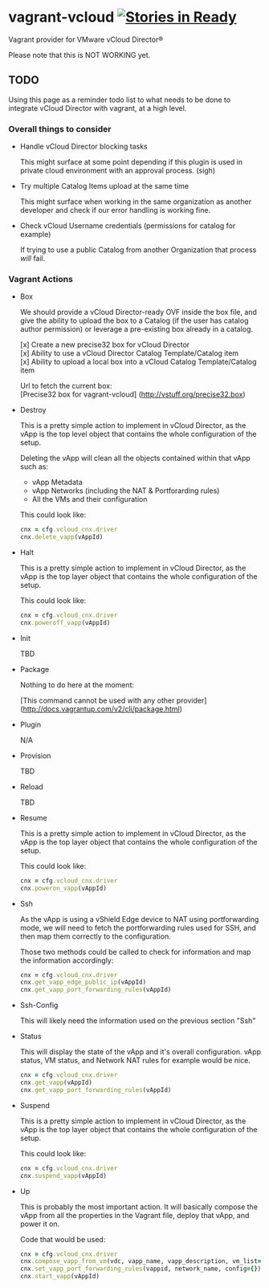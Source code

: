 # vagrant-vcloud [![Stories in Ready](http://badge.waffle.io/frapposelli/vagrant-vcloud.png)](http://waffle.io/frapposelli/vagrant-vcloud)  

Vagrant provider for VMware vCloud Director®

Please note that this is NOT WORKING yet.

## TODO ##

Using this page as a reminder todo list to what needs to be done to integrate
vCloud Director with vagrant, at a high level.

### Overall things to consider ###

*   Handle vCloud Director blocking tasks

    This might surface at some point depending if this plugin is used in private 
    cloud environment with an approval process. (sigh)

*   Try multiple Catalog Items upload at the same time

    This might surface when working in the same organization as another developer
    and check if our error handling is working fine.

*   Check vCloud Username credentials (permissions for catalog for example)
    
    If trying to use a public Catalog from another Organization that process
    *will* fail.

### Vagrant Actions ###

*   Box

    We should provide a vCloud Director-ready OVF inside the box file, 
    and give the ability to upload the box to a Catalog 
    (if the user has catalog author permission) or leverage a pre-existing box 
    already in a catalog.

    [x] Create a new precise32 box for vCloud Director   
    [x] Ability to use a vCloud Director Catalog Template/Catalog item  
    [x] Ability to upload a local box into a vCloud Catalog Template/Catalog item  

    Url to fetch the current box:  
    [Precise32 box for vagrant-vcloud] (http://vstuff.org/precise32.box)

*   Destroy
    
    This is a pretty simple action to implement in vCloud Director, as the vApp 
    is the top level object that contains the whole configuration of the setup.

    Deleting the vApp will clean all the objects contained within that vApp
    such as:
    *   vApp Metadata
    *   vApp Networks (including the NAT & Portforarding rules)
    *   All the VMs and their configuration

    This could look like:

    ```ruby
    cnx = cfg.vcloud_cnx.driver  
    cnx.delete_vapp(vAppId)  
    ```

*   Halt

    This is a pretty simple action to implement in vCloud Director, as the vApp
    is the top layer object that contains the whole configuration of the setup.

    This could look like:
    
    ```ruby
    cnx = cfg.vcloud_cnx.driver  
    cnx.poweroff_vapp(vAppId)    
     ```

*   Init
    
    TBD

*   Package

    Nothing to do here at the moment:

    [This command cannot be used with any other provider] (http://docs.vagrantup.com/v2/cli/package.html)

*   Plugin

    N/A

*   Provision

    TBD

*   Reload

    TBD

*   Resume

    This is a pretty simple action to implement in vCloud Director, as the vApp
    is the top layer object that contains the whole configuration of the setup.

    This could look like:

    ```ruby
    cnx = cfg.vcloud_cnx.driver  
    cnx.poweron_vapp(vAppId)
    ```


*   Ssh

    As the vApp is using a vShield Edge device to NAT using portforwarding mode,
    we will need to fetch the portforwarding rules used for SSH, and then map 
    them correctly to the configuration.

    Those two methods could be called to check for information and map the 
    information accordingly:

    ```ruby
    cnx = cfg.vcloud_cnx.driver  
    cnx.get_vapp_edge_public_ip(vAppId)  
    cnx.get_vapp_port_forwarding_rules(vAppId)
    ```  

*   Ssh-Config

    This will likely need the information used on the previous section "Ssh"

*   Status

    This will display the state of the vApp and it's overall configuration.
    vApp status, VM status, and Network NAT rules for example would be nice.

    ```ruby
    cnx = cfg.vcloud_cnx.driver  
    cnx.get_vapp(vAppId)  
    cnx.get_vapp_port_forwarding_rules(vAppId)  
    ```

*   Suspend

    This is a pretty simple action to implement in vCloud Director, as the vApp
    is the top layer object that contains the whole configuration of the setup.

    This could look like:

    ```ruby
    cnx = cfg.vcloud_cnx.driver  
    cnx.suspend_vapp(vAppId)  
    ```

*   Up

    This is probably the most important action.
    It will basically compose the vApp from all the properties in the Vagrant 
    file, deploy that vApp, and power it on.

    Code that would be used:

    ```ruby
    cnx = cfg.vcloud_cnx.driver  
    cnx.compose_vapp_from_vm(vdc, vapp_name, vapp_description, vm_list={}, network_config={})  
    cnx.set_vapp_port_forwarding_rules(vappid, network_name, config={})       
    cnx.start_vapp(vAppId)
    ```  
